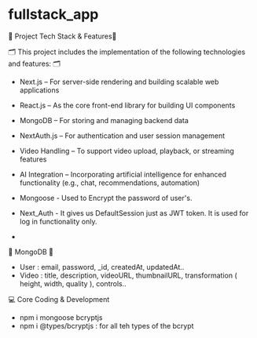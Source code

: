 # fullstack_app

🚀 Project Tech Stack & Features🚀

🗂️ This project includes the implementation of the following technologies and features: 🗂️

* Next.js – For server-side rendering and building scalable web applications 

* React.js – As the core front-end library for building UI components 

* MongoDB – For storing and managing backend data 

* NextAuth.js – For authentication and user session management 

* Video Handling – To support video upload, playback, or streaming features 

* AI Integration – Incorporating artificial intelligence for enhanced functionality (e.g., chat, recommendations, automation)

* Mongoose - Used to Encrypt the password of user's.

* Next_Auth - It gives us DefaultSession just as JWT token. It is used for log in functionality only.
* 




💾 MongoDB 💾
* User : email, password, _id, createdAt, updatedAt..
* Video : title, description, videoURL, thumbnailURL, transformation ( height, width, quality ), controls..


💻 Core Coding & Development
* npm i mongoose bcryptjs
* npm i @types/bcryptjs : for all teh types of the bcrypt 
